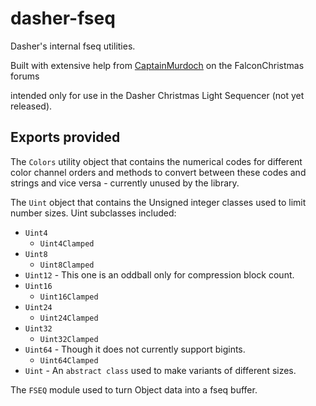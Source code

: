 # dasher-fseq

Dasher's internal fseq utilities.

Built with extensive help from [CaptainMurdoch](https://falconchristmas.com/forum/index.php?action=profile;u=122) on the FalconChristmas forums

intended only for use in the Dasher Christmas Light Sequencer (not yet released).

## Exports provided

The `Colors` utility object that contains the numerical codes for different color channel orders and methods to convert between these codes and strings and vice versa - currently unused by the library.

The `Uint` object that contains the Unsigned integer classes used to limit number sizes. Uint subclasses included:

- `Uint4`
  - `Uint4Clamped`
- `Uint8`
  - `Uint8Clamped`
- `Uint12` - This one is an oddball only for compression block count.
- `Uint16`
  - `Uint16Clamped`
- `Uint24`
  - `Uint24Clamped`
- `Uint32`
  - `Uint32Clamped`
- `Uint64` - Though it does not currently support bigints.
  - `Uint64Clamped`
- `Uint` - An `abstract class` used to make variants of different sizes.

The `FSEQ` module used to turn Object data into a fseq buffer.
